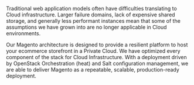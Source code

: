 Traditional web application models often have difficulties translating to Cloud infrastructure. Larger failure domains, lack of expensive shared storage, and generally less performant instances mean that some of the assumptions we have grown into are no longer applicable in Cloud environments.

Our Magento architecture is designed to provide a resilient platform to host your ecommerce storefront in a Private Cloud. We have optimized every component of the stack for Cloud Infrastructure. With a deployment driven by OpenStack Orchestration (heat) and Salt configuration management, we are able to deliver Magento as a repeatable, scalable, production-ready deployment.